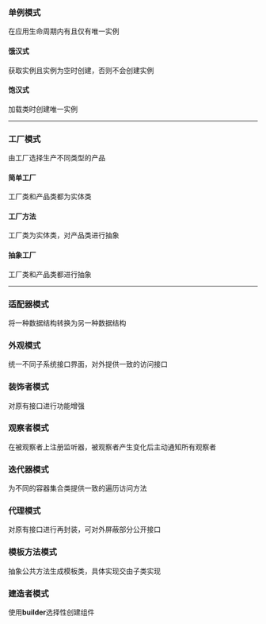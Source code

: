 ### 单例模式
在应用生命周期内有且仅有唯一实例
#### 饿汉式
获取实例且实例为空时创建，否则不会创建实例
#### 饱汉式
加载类时创建唯一实例

---

### 工厂模式
由工厂选择生产不同类型的产品
#### 简单工厂
工厂类和产品类都为实体类
#### 工厂方法
工厂类为实体类，对产品类进行抽象
#### 抽象工厂
工厂类和产品类都进行抽象

---

### 适配器模式
将一种数据结构转换为另一种数据结构
### 外观模式
统一不同子系统接口界面，对外提供一致的访问接口
### 装饰者模式
对原有接口进行功能增强
### 观察者模式
在被观察者上注册监听器，被观察者产生变化后主动通知所有观察者
### 迭代器模式
为不同的容器集合类提供一致的遍历访问方法
### 代理模式
对原有接口进行再封装，可对外屏蔽部分公开接口
### 模板方法模式
抽象公共方法生成模板类，具体实现交由子类实现
### 建造者模式
使用**builder**选择性创建组件